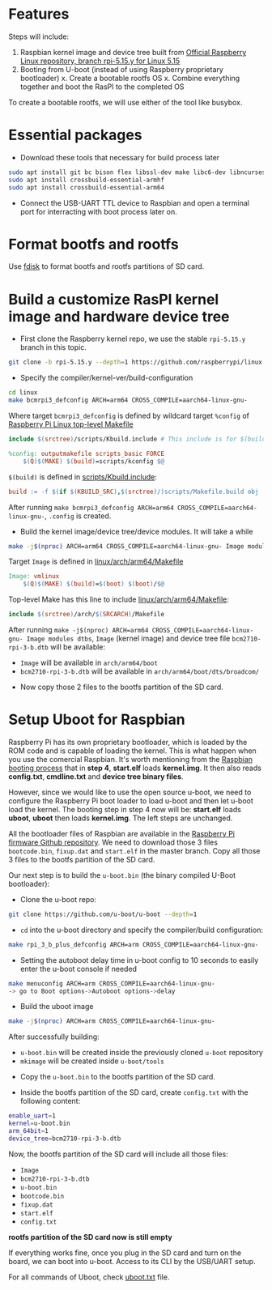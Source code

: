 # Features

Steps will include:

1. Raspbian kernel image and device tree built from [Official Raspberry Linux repository, branch rpi-5.15.y for Linux 5.15](https://github.com/raspberrypi/linux)
2. Booting from U-boot (instead of using Raspberry proprietary bootloader)
x. Create a bootable rootfs OS
x. Combine everything together and boot the RasPI to the completed OS

To create a bootable rootfs, we will use either of the tool like busybox.

# Essential packages

- Download these tools that necessary for build process later
```sh
sudo apt install git bc bison flex libssl-dev make libc6-dev libncurses5-dev
sudo apt install crossbuild-essential-armhf
sudo apt install crossbuild-essential-arm64
```
- Connect the USB-UART TTL device to Raspbian and open a terminal port for interracting with boot process later on.

# Format bootfs and rootfs
Use [fdisk](https://github.com/TranPhucVinh/Linux-Shell/blob/master/Physical%20layer/File%20system/fdisk.md) to format bootfs and rootfs partitions of SD card.
# Build a customize RasPI kernel image and hardware device tree

- First clone the Raspberry kernel repo, we use the stable ```rpi-5.15.y``` branch in this topic.
```sh
git clone -b rpi-5.15.y --depth=1 https://github.com/raspberrypi/linux
```
- Specify the compiler/kernel-ver/build-configuration
```sh
cd linux
make bcmrpi3_defconfig ARCH=arm64 CROSS_COMPILE=aarch64-linux-gnu-
```
Where target ``bcmrpi3_defconfig`` is defined by wildcard target ``%config`` of [Raspberry Pi Linux top-level Makefile](https://github.com/raspberrypi/linux/blob/rpi-6.1.y/Makefile)

```Makefile
include $(srctree)/scripts/Kbuild.include # This include is for $(build)

%config: outputmakefile scripts_basic FORCE
	$(Q)$(MAKE) $(build)=scripts/kconfig $@
```
``$(build)`` is defined in [scripts/Kbuild.include](https://github.com/raspberrypi/linux/blob/master/scripts/Kbuild.include#L164):

```Makefile
build := -f $(if $(KBUILD_SRC),$(srctree)/)scripts/Makefile.build obj
```
After running ``make bcmrpi3_defconfig ARCH=arm64 CROSS_COMPILE=aarch64-linux-gnu-``, ``.config`` is created.

- Build the kernel image/device tree/device modules. It will take a while
```sh
make -j$(nproc) ARCH=arm64 CROSS_COMPILE=aarch64-linux-gnu- Image modules dtbs
```

Target ``Image`` is defined in [linux/arch/arm64/Makefile](https://github.com/raspberrypi/linux/blob/rpi-5.15.y/arch/arm64/Makefile)

```Makefile
Image: vmlinux
	$(Q)$(MAKE) $(build)=$(boot) $(boot)/$@
```
Top-level Make has this line to include [linux/arch/arm64/Makefile](https://github.com/raspberrypi/linux/blob/rpi-5.15.y/arch/arm64/Makefile):

```Makefile
include $(srctree)/arch/$(SRCARCH)/Makefile
```

After running ``make -j$(nproc) ARCH=arm64 CROSS_COMPILE=aarch64-linux-gnu- Image modules dtbs``, ``Image`` (kernel image) and device tree file ``bcm2710-rpi-3-b.dtb`` will be available:
* ``Image`` will be available in ``arch/arm64/boot``
* ``bcm2710-rpi-3-b.dtb`` will be available in ``arch/arm64/boot/dts/broadcom/``

- Now copy those 2 files to the bootfs partition of the SD card.
# Setup Uboot for Raspbian
Raspberry Pi has its own proprietary bootloader, which is loaded by the ROM code and is capable of loading the kernel. This is what happen when you use the comercial Raspbian. It's worth mentioning from the [Raspbian booting process](Raspbian%20booting%20process.md) that in **step 4**, **start.elf** loads **kernel.img**. It then also reads **config.txt**, **cmdline.txt** and **device tree binary files**.

However, since we would like to use the open source u-boot, we need to configure the Raspberry Pi boot loader to load u-boot and then let u-boot load the kernel. The booting step in step 4 now will be: **start.elf** loads **uboot**, **uboot** then loads **kernel.img**. The left steps are unchanged.

All the bootloader files of Raspbian are available in the [Raspberry Pi firmware Github repository](https://github.com/raspberrypi/firmware/tree/master/boot). We need to download those 3 files ``bootcode.bin``, ``fixup.dat`` and ``start.elf`` in the master branch. Copy all those 3 files to the bootfs partition of the SD card.

Our next step is to build the ``u-boot.bin`` (the binary compiled U-Boot bootloader):
- Clone the u-boot repo: 
```sh
git clone https://github.com/u-boot/u-boot --depth=1
```
- ``cd`` into the u-boot directory and specify the compiler/build configuration:
```sh
make rpi_3_b_plus_defconfig ARCH=arm CROSS_COMPILE=aarch64-linux-gnu-
```
- Setting the autoboot delay time in u-boot config to 10 seconds to easily enter the u-boot console if needed
```sh
make menuconfig ARCH=arm CROSS_COMPILE=aarch64-linux-gnu-
-> go to Boot options->Autoboot options->delay
```
- Build the uboot image
```sh
make -j$(nproc) ARCH=arm CROSS_COMPILE=aarch64-linux-gnu-
```
After successfully building:
* ``u-boot.bin`` will be created inside the previously cloned ``u-boot`` repository
* ``mkimage`` will be created inside ``u-boot/tools``
- Copy the ``u-boot.bin`` to the bootfs partition of the SD card.

- Inside the bootfs partition of the SD card, create ```config.txt``` with the following content:
```sh
enable_uart=1
kernel=u-boot.bin
arm_64bit=1
device_tree=bcm2710-rpi-3-b.dtb
```
Now, the bootfs partition of the SD card will include all those files:

* ``Image``
* ``bcm2710-rpi-3-b.dtb``
* ``u-boot.bin``
* ``bootcode.bin``
* ``fixup.dat``
* ``start.elf``
* ``config.txt``

**rootfs partition of the SD card now is still empty**

If everything works fine, once you plug in the SD card and turn on the board, we can boot into u-boot. Access to its CLI by the USB/UART setup.

For all commands of Uboot, check [uboot.txt](uboot.txt) file.
